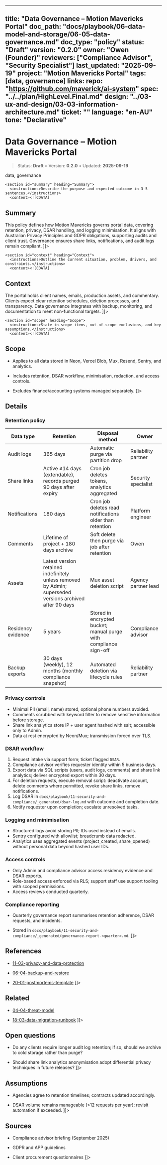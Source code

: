 <!-- ai:managed start file="docs/playbook/06-data-model-and-storage/06-05-data-governance.md" responsibility="docs" strategy="replace" -->
---
title: "Data Governance – Motion Mavericks Portal"
doc_path: "docs/playbook/06-data-model-and-storage/06-05-data-governance.md"
doc_type: "policy"
status: "Draft"
version: "0.2.0"
owner: "Owen (Founder)"
reviewers: ["Compliance Advisor", "Security Specialist"]
last_updated: "2025-09-19"
project: "Motion Mavericks Portal"
tags: [data, governance]
links:
  repo: "https://github.com/maverick/ai-system"
  spec: "../../plan/HighLevel.Final.md"
  design: "../03-ux-and-design/03-03-information-architecture.md"
  ticket: "<PLACEHOLDER>"
language: "en-AU"
tone: "Declarative"
---

# Data Governance – Motion Mavericks Portal

> Status: **Draft** • Version: **0.2.0** • Updated: **2025-09-19**

<doc xmlns="urn:docs:universal"
     type="policy"
     path="docs/playbook/06-data-model-and-storage/06-05-data-governance.md"
     version="0.2.0"
     status="Draft"
     owner="Owen (Founder)">

  <meta>
    <link rel="repo" href="https://github.com/maverick/ai-system"/>
    <link rel="spec" href="../../plan/HighLevel.Final.md"/>
    <link rel="design" href="../03-ux-and-design/03-03-information-architecture.md"/>
    <tags>data, governance</tags>
  </meta>

  <sections>

    <section id="summary" heading="Summary">
      <instructions>Describe the purpose and expected outcome in 3–5 sentences.</instructions>
      <content><![CDATA[
## Summary
This policy defines how Motion Mavericks governs portal data, covering retention, privacy, DSAR handling, and logging minimisation. It aligns with Australian Privacy Principles and GDPR obligations, supporting audits and client trust. Governance ensures share links, notifications, and audit logs remain compliant.
]]></content>
    </section>

    <section id="context" heading="Context">
      <instructions>Outline the current situation, problem, drivers, and constraints.</instructions>
      <content><![CDATA[
## Context
The portal holds client names, emails, production assets, and commentary. Clients expect clear retention schedules, deletion processes, and transparency. Data governance integrates with backup, monitoring, and documentation to meet non-functional targets.
]]></content>
    </section>

    <section id="scope" heading="Scope">
      <instructions>State in-scope items, out-of-scope exclusions, and key assumptions.</instructions>
      <content><![CDATA[
## Scope
- Applies to all data stored in Neon, Vercel Blob, Mux, Resend, Sentry, and analytics.
- Includes retention, DSAR workflow, minimisation, redaction, and access controls.
- Excludes finance/accounting systems managed separately.
]]></content>
    </section>

    <section id="details" heading="Details">
      <content><![CDATA[
## Details

### Retention policy
| Data type | Retention | Disposal method | Owner |
|-----------|-----------|-----------------|-------|
| Audit logs | 365 days | Automatic purge via partition drop | Reliability partner |
| Share links | Active ≤14 days (extendable), records purged 90 days after expiry | Cron job deletes tokens, analytics aggregated | Security specialist |
| Notifications | 180 days | Cron job deletes read notifications older than retention | Platform engineer |
| Comments | Lifetime of project + 180 days archive | Soft delete then purge via job after retention | Owen |
| Assets | Latest version retained indefinitely unless removed by Admin; superseded versions archived after 90 days | Mux asset deletion script | Agency partner lead |
| Residency evidence | 5 years | Stored in encrypted bucket; manual purge with compliance sign-off | Compliance advisor |
| Backup exports | 30 days (weekly), 12 months (monthly compliance snapshot) | Automated deletion via lifecycle rules | Reliability partner |

### Privacy controls
- Minimal PII (email, name) stored; optional phone numbers avoided.
- Comments scrubbed with keyword filter to remove sensitive information before storage.
- Share link analytics store IP + user agent hashed with salt; accessible only to Admin.
- Data at rest encrypted by Neon/Mux; transmission forced over TLS.

### DSAR workflow
1. Request intake via support form; ticket flagged `DSAR`.
2. Compliance advisor verifies requester identity within 5 business days.
3. Export data via SQL scripts (users, audit logs, comments) and share link analytics; deliver encrypted export within 30 days.
4. For deletion requests, execute removal script: deactivate account, delete comments where permitted, revoke share links, remove notifications.
5. Log DSAR in `docs/playbook/11-security-and-compliance/_generated/dsar-log.md` with outcome and completion date.
6. Notify requester upon completion; escalate unresolved tasks.

### Logging and minimisation
- Structured logs avoid storing PII; IDs used instead of emails.
- Sentry configured with allowlist; breadcrumb data redacted.
- Analytics uses aggregated events (project_created, share_opened) without personal data beyond hashed user IDs.

### Access controls
- Only Admin and compliance advisor access residency evidence and DSAR exports.
- Role-based access enforced via RLS; support staff use support tooling with scoped permissions.
- Access reviews conducted quarterly.

### Compliance reporting
- Quarterly governance report summarises retention adherence, DSAR requests, and incidents.
- Stored in `docs/playbook/11-security-and-compliance/_generated/governance-report-<quarter>.md`.
]]></content>
    </section>

    <section id="references" heading="References">
      <content><![CDATA[
## References
- [11-03-privacy-and-data-protection](../11-security-and-compliance/11-03-privacy-and-data-protection.md)
- [06-04-backup-and-restore](06-04-backup-and-restore.md)
- [20-01-postmortems-template](../20-archive-and-postmortems/20-01-postmortems-template.md)
]]></content>
    </section>

    <section id="related" heading="Related">
      <content><![CDATA[
## Related
- [04-04-threat-model](../04-architecture-and-decisions/04-04-threat-model.md)
- [18-03-data-migration-runbook](../18-release-and-cutover/18-03-data-migration-runbook.md)
]]></content>
    </section>

    <section id="open_questions" heading="Open questions">
      <content><![CDATA[
## Open questions
- Do any clients require longer audit log retention; if so, should we archive to cold storage rather than purge?
- Should share link analytics anonymisation adopt differential privacy techniques in future releases?
]]></content>
    </section>

    <section id="assumptions" heading="Assumptions">
      <content><![CDATA[
## Assumptions
- Agencies agree to retention timelines; contracts updated accordingly.
- DSAR volume remains manageable (<12 requests per year); revisit automation if exceeded.
]]></content>
    </section>

    <section id="sources" heading="Sources">
      <content><![CDATA[
## Sources
- Compliance advisor briefing (September 2025)
- GDPR and APP guidelines
- Client procurement questionnaires
]]></content>
    </section>

  </sections>
</doc>
<!-- ai:managed end -->
